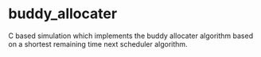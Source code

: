# buddy_allocater
C based simulation which implements the buddy allocater algorithm based on a shortest remaining time next scheduler algorithm.

